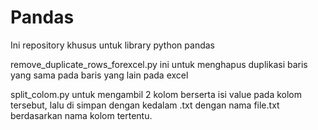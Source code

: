 # Pandas
Ini repository khusus untuk library python pandas

remove_duplicate_rows_forexcel.py
ini untuk menghapus duplikasi baris yang sama pada baris yang lain pada excel

split_colom.py
untuk mengambil 2 kolom berserta isi value pada kolom tersebut, lalu di simpan dengan kedalam .txt dengan nama file.txt berdasarkan nama kolom tertentu.
